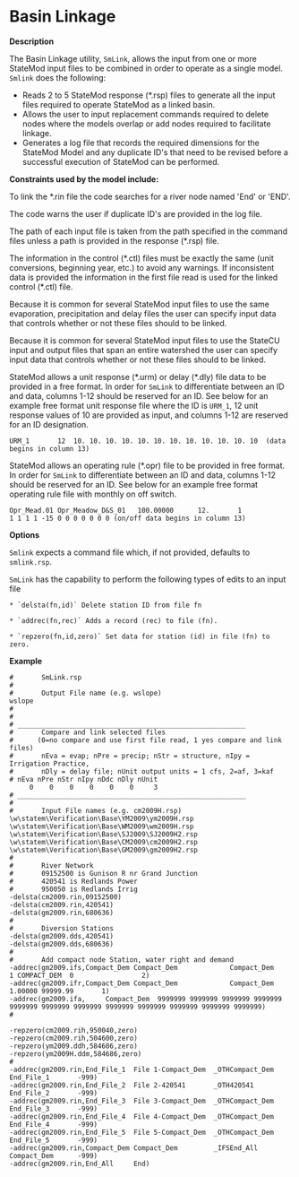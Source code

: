 # Basin Linkage #
**Description**

The Basin Linkage utility, `SmLink`, allows the input from one or more StateMod input files to be combined in order to operate as a single 
model. `Smlink` does the following:

* Reads 2 to 5 StateMod response (\*.rsp) files to generate all the input files required to operate StateMod as a linked basin. 
* Allows the user to input replacement commands required to delete nodes where the models overlap or add nodes required to facilitate linkage. 
* Generates a log file that records the required dimensions for the StateMod Model and any duplicate ID's that need to be revised before a 
successful execution of StateMod can be performed. 

**Constraints used by the model include:**

To link the \*.rin file the code searches for a river node named 'End' or 'END'.

The code warns the user if duplicate ID's are provided in the log file.

The path of each input file is taken from the path specified in the command files unless a path is provided in the response (\*.rsp) file.

The information in the control (\*.ctl) files must be exactly the same (unit conversions, beginning year, etc.) to avoid any warnings. 
If inconsistent data is provided the information in the first file read is used for the linked control (\*.ctl) file.

Because it is common for several StateMod input files to use the same evaporation, precipitation and delay files the user can specify input 
data that controls whether or not these files should to be linked.

Because it is common for several StateMod input files to use the StateCU input and output files that span an entire watershed the user can 
specify input data that controls whether or not these files should to be linked.

StateMod allows a unit response (\*.urm) or delay (\*.dly) file data to be provided in a free format. In order for `SmLink` to differentiate between 
an ID and data, columns 1-12 should be reserved for an ID. See below for an example free format unit response file where the ID is `URM_1`, 12 
unit response values of 10 are provided as input, and columns 1-12 are reserved for an ID designation.

```
URM_1       12  10. 10. 10. 10. 10. 10. 10. 10. 10. 10. 10. 10  (data begins in column 13)
```

StateMod allows an operating rule (\*.opr) file to be provided in free format. In order for `SmLink` to differentiate between an ID and data, 
columns 1-12 should be reserved for an ID. See below for an example free format operating rule file with monthly on off switch.

```
Opr_Mead.01 Opr_Meadow_D&S_01   100.00000      12.       1 
1 1 1 1 -15 0 0 0 0 0 0 0 (on/off data begins in column 13)
```

**Options**

`Smlink` expects a command file which, if not provided, defaults to `smlink.rsp`. 

`SmLink` has the capability to perform the following types of edits to an input file

	* `delsta(fn,id)` Delete station ID from file fn

	* `addrec(fn,rec)` Adds a record (rec) to file (fn).

	* `repzero(fn,id,zero)` Set data for station (id) in file (fn) to zero.

**Example** 

```
#       SmLink.rsp
#
#       Output File name (e.g. wslope)
wslope
#
#
# _________________________________________________________
#       Compare and link selected files 
#      (0=no compare and use first file read, 1 yes compare and link files)
#       nEva = evap; nPre = precip; nStr = structure, nIpy = Irrigation Practice, 
#       nDly = delay file; nUnit output units = 1 cfs, 2=af, 3=kaf
# nEva nPre nStr nIpy nDdc nDly nUnit
     0    0    0    0    0    0     3
# _________________________________________________________
# 
#       Input File names (e.g. cm2009H.rsp)
\w\statem\Verification\Base\YM2009\ym2009H.rsp
\w\statem\Verification\Base\WM2009\wm2009H.rsp
\w\statem\Verification\Base\SJ2009\SJ2009H2.rsp
\w\statem\Verification\Base\CM2009\cm2009H2.rsp 
\w\statem\Verification\Base\GM2009\gm2009H2.rsp
#
#       River Network
#       09152500 is Gunison R nr Grand Junction
#       420541 is Redlands Power
#       950050 is Redlands Irrig
-delsta(cm2009.rin,09152500)
-delsta(cm2009.rin,420541) 
-delsta(gm2009.rin,680636)
#
#       Diversion Stations
-delsta(gm2009.dds,420541)
-delsta(gm2009.dds,680636)
#
#       Add compact node Station, water right and demand
-addrec(gm2009.ifs,Compact_Dem Compact_Dem             Compact_Dem        1 COMPACT_DEM  0                 2)
-addrec(gm2009.ifr,Compact_Dem Compact_Dem             Compact_Dem         1.00000 99999.99       1)
-addrec(gm2009.ifa,     Compact_Dem  9999999 9999999 9999999 9999999 9999999 9999999 9999999 9999999 9999999 9999999 9999999 9999999)
#

-repzero(cm2009.rih,950040,zero)
-repzero(cm2009.rih,504600,zero)
-repzero(ym2009.ddh,584686,zero)
-repzero(ym2009H.ddm,584686,zero)
#
-addrec(gm2009.rin,End_File_1  File 1-Compact_Dem  _OTHCompact_Dem  End_File_1       -999)
-addrec(gm2009.rin,End_File_2  File 2-420541       _OTH420541       End_File_2       -999)
-addrec(gm2009.rin,End_File_3  File 3-Compact_Dem  _OTHCompact_Dem  End_File_3       -999)
-addrec(gm2009.rin,End_File_4  File 4-Compact_Dem  _OTHCompact_Dem  End_File_4       -999)
-addrec(gm2009.rin,End_File_5  File 5-Compact_Dem  _OTHCompact_Dem  End_File_5       -999)
-addrec(gm2009.rin,Compact_Dem Compact_Dem         _IFSEnd_All      Compact_Dem      -999)
-addrec(gm2009.rin,End_All     End) 
```